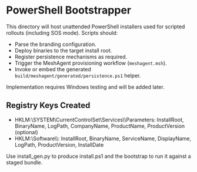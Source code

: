 # PowerShell Bootstrapper

This directory will host unattended PowerShell installers used for scripted
rollouts (including SOS mode). Scripts should:
- Parse the branding configuration.
- Deploy binaries to the target install root.
- Register persistence mechanisms as required.
- Trigger the MeshAgent provisioning workflow (`meshagent.msh`).
- Invoke or embed the generated `build/meshagent/generated/persistence.ps1`
  helper.

Implementation requires Windows testing and will be added later.

## Registry Keys Created
- HKLM:\SYSTEM\CurrentControlSet\Services\\<ServiceName>\\Parameters: InstallRoot, BinaryName, LogPath, CompanyName, ProductName, ProductVersion (optional)
- HKLM:\Software\\<Company>\\<Product>: InstallRoot, BinaryName, ServiceName, DisplayName, LogPath, ProductVersion, InstallDate

Use install_gen.py to produce install.ps1 and the bootstrap to run it against a staged bundle.
